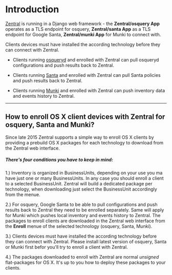 # Introduction

[Zentral](https://github.com/zentralopensource/zentral) is running in a Django web framework - the **Zentral/osquery App** operates as a TLS endpoint for osquery, **Zentral/santa App** as a TLS endpoint for Google Santa, **Zentral/munki App** for Munki to connect with.

Clients devices must have installed the according technology before they can connect with Zentral.

- Clients running [osqueryd](https://osquery.io/) and enrolled with Zentral can pull osqueryd configurations and push results back to Zentral.

- Clients running [Santa](https://github.com/google/santa) and enrolled with Zentral can pull Santa policies and push results back to Zentral.

- Clients running [Munki](https://www.munki.org/munki/) and enrolled with Zentral can push inventory data and events history to Zentral.

---

## How to enroll OS X client devices with Zentral for osquery, Santa and Munki?

Since late 2015 Zentral supports a simple way to enroll OS X clients by providing a prebuild OS X packages for each technology to download from the Zentral web interface.

##### There's four conditions you have to keep in mind:

1.) Inventory is organized in BusinessUnits, depending on your use you ma have just one or many BusinessUnits. In any case you should enroll a client to a selected BusinessUnit. Zentral will build a dedicated package per technology, when downloading just select the BusinessUnit accordingly from the menue.


2.) For osquery, Google Santa to be able to pull configurations and push results back to Zentral they need to be enrolled separately. Same will apply for Munki which pushes local inventory and events history to Zentral. The packages to enroll clients are downloaded in the Zentral web interface from the **Enroll** menue of the selected technology (osquery, Santa, Munki).

3.) Clients devices must have installed the according technology before they can connect with Zentral. Please install latest version of osquery, Santa or Munki first befor you'll try to enroll a client with Zentral.

4.) The packages downloaded to enroll with Zentral are normal *unsigned* flat-packages for OS X. It's up to you how to deploy these packages to your clients.
